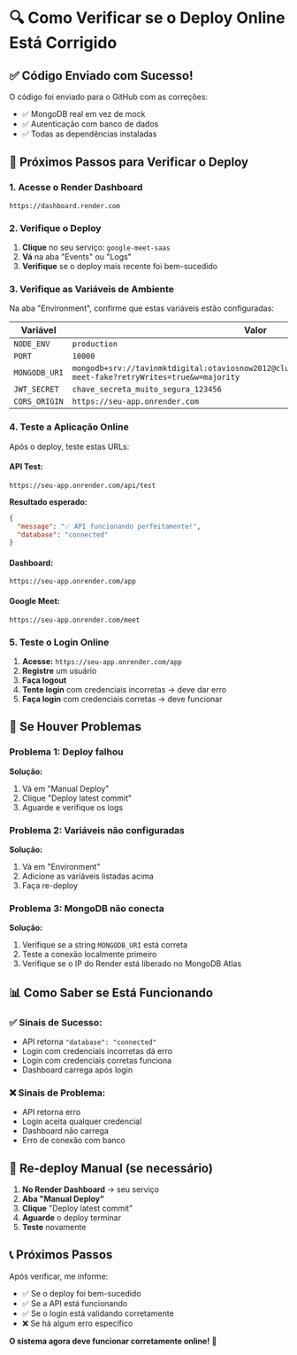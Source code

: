 # 🔍 Como Verificar se o Deploy Online Está Corrigido

## ✅ Código Enviado com Sucesso!

O código foi enviado para o GitHub com as correções:
- ✅ MongoDB real em vez de mock
- ✅ Autenticação com banco de dados
- ✅ Todas as dependências instaladas

## 🚀 Próximos Passos para Verificar o Deploy

### **1. Acesse o Render Dashboard**
```
https://dashboard.render.com
```

### **2. Verifique o Deploy**
1. **Clique** no seu serviço: `google-meet-saas`
2. **Vá** na aba "Events" ou "Logs"
3. **Verifique** se o deploy mais recente foi bem-sucedido

### **3. Verifique as Variáveis de Ambiente**
Na aba "Environment", confirme que estas variáveis estão configuradas:

| Variável | Valor |
|----------|-------|
| `NODE_ENV` | `production` |
| `PORT` | `10000` |
| `MONGODB_URI` | `mongodb+srv://tavinmktdigital:otaviosnow2012@cluster0.r3u2z3r.mongodb.net/google-meet-fake?retryWrites=true&w=majority` |
| `JWT_SECRET` | `chave_secreta_muito_segura_123456` |
| `CORS_ORIGIN` | `https://seu-app.onrender.com` |

### **4. Teste a Aplicação Online**

Após o deploy, teste estas URLs:

#### **API Test:**
```
https://seu-app.onrender.com/api/test
```
**Resultado esperado:**
```json
{
  "message": "✅ API funcionando perfeitamente!",
  "database": "connected"
}
```

#### **Dashboard:**
```
https://seu-app.onrender.com/app
```

#### **Google Meet:**
```
https://seu-app.onrender.com/meet
```

### **5. Teste o Login Online**

1. **Acesse:** `https://seu-app.onrender.com/app`
2. **Registre** um usuário
3. **Faça logout**
4. **Tente login** com credenciais incorretas → deve dar erro
5. **Faça login** com credenciais corretas → deve funcionar

## 🚨 Se Houver Problemas

### **Problema 1: Deploy falhou**
**Solução:**
1. Vá em "Manual Deploy"
2. Clique "Deploy latest commit"
3. Aguarde e verifique os logs

### **Problema 2: Variáveis não configuradas**
**Solução:**
1. Vá em "Environment"
2. Adicione as variáveis listadas acima
3. Faça re-deploy

### **Problema 3: MongoDB não conecta**
**Solução:**
1. Verifique se a string `MONGODB_URI` está correta
2. Teste a conexão localmente primeiro
3. Verifique se o IP do Render está liberado no MongoDB Atlas

## 📊 Como Saber se Está Funcionando

### **✅ Sinais de Sucesso:**
- API retorna `"database": "connected"`
- Login com credenciais incorretas dá erro
- Login com credenciais corretas funciona
- Dashboard carrega após login

### **❌ Sinais de Problema:**
- API retorna erro
- Login aceita qualquer credencial
- Dashboard não carrega
- Erro de conexão com banco

## 🔄 Re-deploy Manual (se necessário)

1. **No Render Dashboard** → seu serviço
2. **Aba "Manual Deploy"**
3. **Clique** "Deploy latest commit"
4. **Aguarde** o deploy terminar
5. **Teste** novamente

## 📞 Próximos Passos

Após verificar, me informe:
- ✅ Se o deploy foi bem-sucedido
- ✅ Se a API está funcionando
- ✅ Se o login está validando corretamente
- ❌ Se há algum erro específico

**O sistema agora deve funcionar corretamente online!** 🎉
